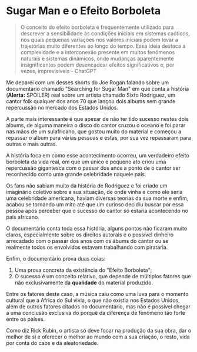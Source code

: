 # Sugar Man e o Efeito Borboleta 

> O conceito do efeito borboleta é frequentemente utilizado para descrever a sensibilidade às condições iniciais em sistemas caóticos, nos quais pequenas variações nos valores iniciais podem levar a trajetórias muito diferentes ao longo do tempo. Essa ideia destaca a complexidade e a interconexão presente em muitos fenômenos naturais e sistemas dinâmicos, onde mudanças aparentemente insignificantes podem desencadear efeitos significativos e, por vezes, imprevisíveis - ChatGPT 

Me deparei com um desses shorts do Joe Rogan falando sobre um documentário chamado "Searching for Sugar Man" em que conta a história (**Alerta:** SPOILER) real sobre um artista chamado Sixto Rodriguez, um cantor folk qualquer dos anos 70 que lançou dois albums sem grande repercussão no mercado dos Estados Unidos.

A parte mais interessante é que apesar de não ter tido sucesso nestes dois albums, de alguma maneira o disco do cantor cruzou o oceano e foi parar nas mãos de um sulafricano, que gostou muito do material e começou a repassar o album para várias pessoas e estas, por sua vez repassaram para outras e mais outras.

A história foca em como esse acontecimento ocorreu, um verdadeiro efeito borboleta da vida real, em que um único e pequeno ato criou uma repercussão gigantesca com o passar dos anos a ponto de o cantor ser reconhecido como uma grande celebridade naquele país.

Os fans não sabiam muito da história de Rodriguez e foi criado um imaginário coletivo sobre a sua situação, de onde vinha e como ele seria uma celebridade americana, haviam diversas teorias da sua morte e enfim, acabou se tornando um mito até que um curioso decidiu buscar por essa pessoa após perceber que o sucesso do cantor só estaria acontecendo no país africano.

O documentário conta toda essa história, alguns pontos não ficaram muito claros, especialmente sobre os direitos autorais e o possível dinheiro arrecadado com o passar dos anos com os ábums do cantor ou se realmente todos os envolvidos estavam trabalhando com pirataria.

Enfim, o documentário prova duas coias:

1. Uma prova concreta da existência do "Efeito Borboleta";
2. O sucesso é um conceito relativo, que depende de múltiplos fatores que não exclusivamente da **qualidade** do material produzido.

Entre os fatores deste caso, a música caiu como uma luva para o momento cultural que a Africa do Sul vivia, o que não existia nos Estados Unidos, além de outros fatores citados no documentário, mas não é possível chegar a uma conclusão exclusiva do porquê da diferença de fenômeno tão forte entre os países.

Como diz Rick Rubin, o artista só deve focar na produção da sua obra, dar o melhor de si e oferecer o melhor ao mundo com a sua criação, o resto, vida por conta do caos e da aleatoriedade.

